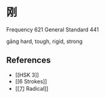 # 刚
Frequency 621
General Standard 441

gāng
hard, tough, rigid, strong

## References
- [[HSK 3]]
- [[6 Strokes]]
- [[刀 Radical]]